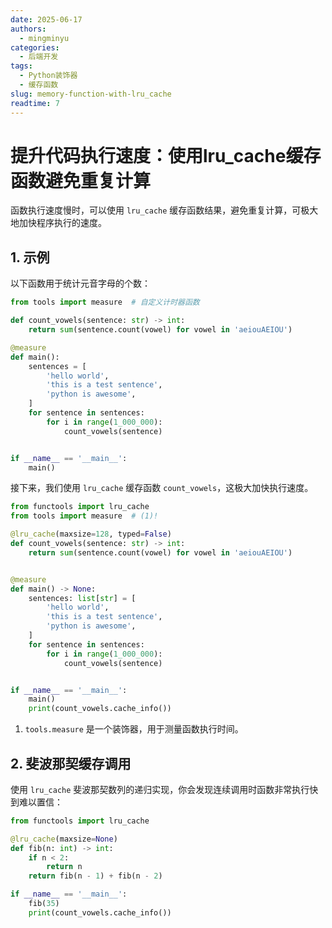 ```yaml
---
date: 2025-06-17
authors:
  - mingminyu
categories:
  - 后端开发
tags:
  - Python装饰器
  - 缓存函数
slug: memory-function-with-lru_cache
readtime: 7
---
```


# 提升代码执行速度：使用lru_cache缓存函数避免重复计算

函数执行速度慢时，可以使用 `lru_cache` 缓存函数结果，避免重复计算，可极大地加快程序执行的速度。

<!-- more -->

## 1. 示例

以下函数用于统计元音字母的个数：

```python linenums="1" title="示例代码"
from tools import measure  # 自定义计时器函数

def count_vowels(sentence: str) -> int:
    return sum(sentence.count(vowel) for vowel in 'aeiouAEIOU')

@measure
def main():
    sentences = [
        'hello world',
        'this is a test sentence',
        'python is awesome',
    ]
    for sentence in sentences:
        for i in range(1_000_000):
            count_vowels(sentence)


if __name__ == '__main__':
    main()
```

接下来，我们使用 `lru_cache` 缓存函数 `count_vowels`，这极大加快执行速度。

```python linenums="1" title="缓存函数" hl_lines="2"
from functools import lru_cache
from tools import measure  # (1)!

@lru_cache(maxsize=128, typed=False)
def count_vowels(sentence: str) -> int:
    return sum(sentence.count(vowel) for vowel in 'aeiouAEIOU')


@measure
def main() -> None:
    sentences: list[str] = [
        'hello world',
        'this is a test sentence',
        'python is awesome',
    ]
    for sentence in sentences:
        for i in range(1_000_000):
            count_vowels(sentence)


if __name__ == '__main__':
    main()
    print(count_vowels.cache_info())
```

1.  `tools.measure` 是一个装饰器，用于测量函数执行时间。

## 2. 斐波那契缓存调用

使用 `lru_cache` 斐波那契数列的递归实现，你会发现连续调用时函数非常执行快到难以置信：

```python linenums="1" hl_lines="3" title="斐波那契数列的递归实现"
from functools import lru_cache

@lru_cache(maxsize=None)
def fib(n: int) -> int:
    if n < 2:
        return n
    return fib(n - 1) + fib(n - 2)

if __name__ == '__main__':
    fib(35)
    print(count_vowels.cache_info())
```
